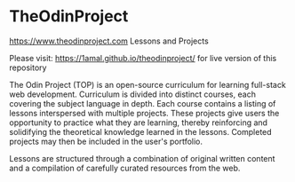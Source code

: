 # TheOdinProject
https://www.theodinproject.com Lessons and Projects

Please visit: https://1amal.github.io/theodinproject/ for live version of this repository

The Odin Project (TOP) is an open-source curriculum for learning full-stack web development. Curriculum is divided into distinct courses, each covering the subject language in depth. Each course contains a listing of lessons interspersed with multiple projects. These projects give users the opportunity to practice what they are learning, thereby reinforcing and solidifying the theoretical knowledge learned in the lessons. Completed projects may then be included in the user's portfolio.

Lessons are structured through a combination of original written content and a compilation of carefully curated resources from the web. 